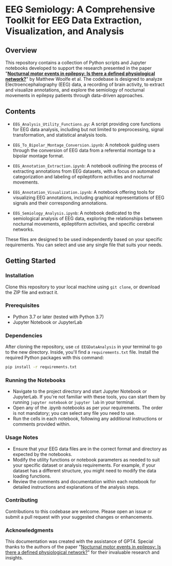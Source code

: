# EEG Semiology: A Comprehensive Toolkit for EEG Data Extraction, Visualization, and Analysis

## Overview

This repository contains a collection of Python scripts and Jupyter notebooks developed to support the research presented in the paper "[**Nocturnal motor events in epilepsy: Is there a defined physiological network?**](https://www.sciencedirect.com/science/article/abs/pii/S1388245719309174?via%3Dihub)" by Matthew Woolfe et al. The codebase is designed to analyze Electroencephalography (EEG) data, a recording of brain activity, to extract and visualize annotations, and explore the semiology of nocturnal movements in epilepsy patients through data-driven approaches.

## Contents

- `EEG_Analysis_Utility_Functions.py`: A script providing core functions for EEG data analysis, including but not limited to preprocessing, signal transformation, and statistical analysis tools.

- `EEG_To_Bipolar_Montage_Conversion.ipynb`: A notebook guiding users through the conversion of EEG data from a referential montage to a bipolar montage format.

- `EEG_Annotation_Extraction.ipynb`: A notebook outlining the process of extracting annotations from EEG datasets, with a focus on automated categorization and labeling of epileptiform activities and nocturnal movements.

- `EEG_Annotation_Visualization.ipynb`: A notebook offering tools for visualizing EEG annotations, including graphical representations of EEG signals and their corresponding annotations.

- `EEG_Semiology_Analysis.ipynb`: A notebook dedicated to the semiological analysis of EEG data, exploring the relationships between nocturnal movements, epileptiform activities, and specific cerebral networks.

These files are designed to be used independently based on your specific requirements. You can select and use any single file that suits your needs.

## Getting Started

### Installation

Clone this repository to your local machine using `git clone`, or download the ZIP file and extract it.

### Prerequisites

- Python 3.7 or later (tested with Python 3.7)
- Jupyter Notebook or JupyterLab

### Dependencies

After cloning the repository, use `cd EEGDataAnalysis` in your terminal to go to the new directory. Inside, you'll find a `requirements.txt` file. Install the required Python packages with this command:

```sh
pip install -r requirements.txt
```

### Running the Notebooks

- Navigate to the project directory and start Jupyter Notebook or JupyterLab. If you're not familiar with these tools, you can start them by running `jupyter notebook` or `jupyter lab` in your terminal.
- Open any of the .ipynb notebooks as per your requirements. The order is not mandatory; you can select any file you need to use.
- Run the cells in each notebook, following any additional instructions or comments provided within.

### Usage Notes

- Ensure that your EEG data files are in the correct format and directory as expected by the notebooks.
- Modify the utility functions or notebook parameters as needed to suit your specific dataset or analysis requirements. For example, if your dataset has a different structure, you might need to modify the data loading functions.
- Review the comments and documentation within each notebook for detailed instructions and explanations of the analysis steps.

### Contributing

Contributions to this codebase are welcome. Please open an issue or submit a pull request with your suggested changes or enhancements.

### Acknowledgments

This documentation was created with the assistance of GPT4. Special thanks to the authors of the paper "[Nocturnal motor events in epilepsy: Is there a defined physiological network?](https://www.sciencedirect.com/science/article/abs/pii/S1388245719309174?via%3Dihub)" for their invaluable research and insights.
